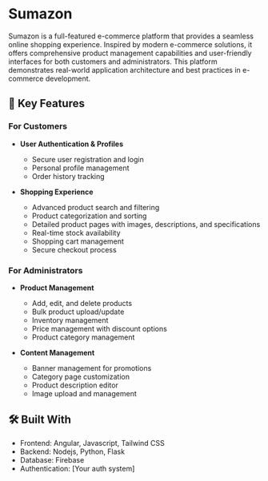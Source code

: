 # Sumazon

Sumazon is a full-featured e-commerce platform that provides a seamless online shopping experience. Inspired by modern e-commerce solutions, it offers comprehensive product management capabilities and user-friendly interfaces for both customers and administrators. This platform demonstrates real-world application architecture and best practices in e-commerce development.

## 🚀 Key Features

### For Customers
- **User Authentication & Profiles**
  - Secure user registration and login
  - Personal profile management
  - Order history tracking

- **Shopping Experience**
  - Advanced product search and filtering
  - Product categorization and sorting
  - Detailed product pages with images, descriptions, and specifications
  - Real-time stock availability
  - Shopping cart management
  - Secure checkout process

### For Administrators
- **Product Management**
  - Add, edit, and delete products
  - Bulk product upload/update
  - Inventory management
  - Price management with discount options
  - Product category management

- **Content Management**
  - Banner management for promotions
  - Category page customization
  - Product description editor
  - Image upload and management

## 🛠️ Built With
- Frontend: Angular, Javascript, Tailwind CSS
- Backend: Nodejs, Python, Flask
- Database: Firebase
- Authentication: [Your auth system]
